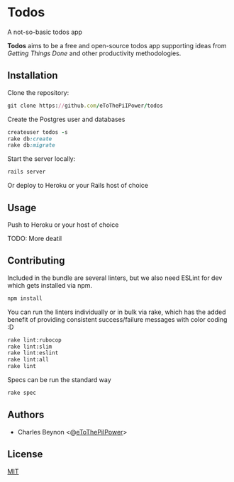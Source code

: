 # Todos

A not-so-basic todos app

**Todos** aims to be a free and open-source todos app supporting ideas from
_Getting Things Done_ and other productivity methodologies.

## Installation

Clone the repository:

```ruby
git clone https://github.com/eToThePiIPower/todos
```

Create the Postgres user and databases

```ruby
createuser todos -s
rake db:create
rake db:migrate
```

Start the server locally:

```ruby
rails server
```

Or deploy to Heroku or your Rails host of choice

## Usage

Push to Heroku or your host of choice

TODO: More deatil

## Contributing

Included in the bundle are several linters, but we also need
ESLint for dev which gets installed via npm.

```sh
npm install
```

You can run the linters individually or in bulk via rake, which
has the added benefit of providing consistent success/failure
messages with color coding :D

```sh
rake lint:rubocop
rake lint:slim
rake lint:eslint
rake lint:all
rake lint
```

Specs can be run the standard way

```sh
rake spec
```

## Authors

*   Charles Beynon &lt;@[eToThePiIPower][cb]>

## License

[MIT][license]

[cb]: https://github.com/eToThePiIPower "Charles Beynon"

[license]: LICENSE.txt
